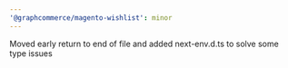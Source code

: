 ```yaml
---
'@graphcommerce/magento-wishlist': minor
---
```


Moved early return to end of file and added next-env.d.ts to solve some type issues
